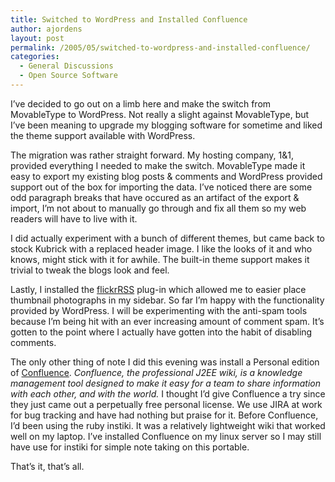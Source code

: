 ```yaml
---
title: Switched to WordPress and Installed Confluence
author: ajordens
layout: post
permalink: /2005/05/switched-to-wordpress-and-installed-confluence/
categories:
  - General Discussions
  - Open Source Software
---
```

I&#8217;ve decided to go out on a limb here and make the switch from MovableType to WordPress. Not really a slight against MovableType, but I&#8217;ve been meaning to upgrade my blogging software for sometime and liked the theme support available with WordPress.

The migration was rather straight forward. My hosting company, 1&#038;1, provided everything I needed to make the switch. MovableType made it easy to export my existing blog posts &#038; comments and WordPress provided support out of the box for importing the data. I&#8217;ve noticed there are some odd paragraph breaks that have occured as an artifact of the export &#038; import, I&#8217;m not about to manually go through and fix all them so my web readers will have to live with it.

I did actually experiment with a bunch of different themes, but came back to stock Kubrick with a replaced header image. I like the looks of it and who knows, might stick with it for awhile. The built-in theme support makes it trivial to tweak the blogs look and feel.

Lastly, I installed the [flickrRSS][1] plug-in which allowed me to easier place thumbnail photographs in my sidebar. So far I&#8217;m happy with the functionality provided by WordPress. I will be experimenting with the anti-spam tools because I&#8217;m being hit with an ever increasing amount of comment spam. It&#8217;s gotten to the point where I actually have gotten into the habit of disabling comments.

The only other thing of note I did this evening was install a Personal edition of [Confluence][2]. *Confluence, the professional J2EE wiki, is a knowledge management tool designed to make it easy for a team to share information with each other, and with the world.* I thought I&#8217;d give Confluence a try since they just came out a perpetually free personal license. We use JIRA at work for bug tracking and have had nothing but praise for it. Before Confluence, I&#8217;d been using the ruby instiki. It was a relatively lightweight wiki that worked well on my laptop. I&#8217;ve installed Confluence on my linux server so I may still have use for instiki for simple note taking on this portable.

That&#8217;s it, that&#8217;s all.

 [1]: http://eightface.com/code/wp-flickrrss/
 [2]: http://www.atlassian.com/software/confluence/